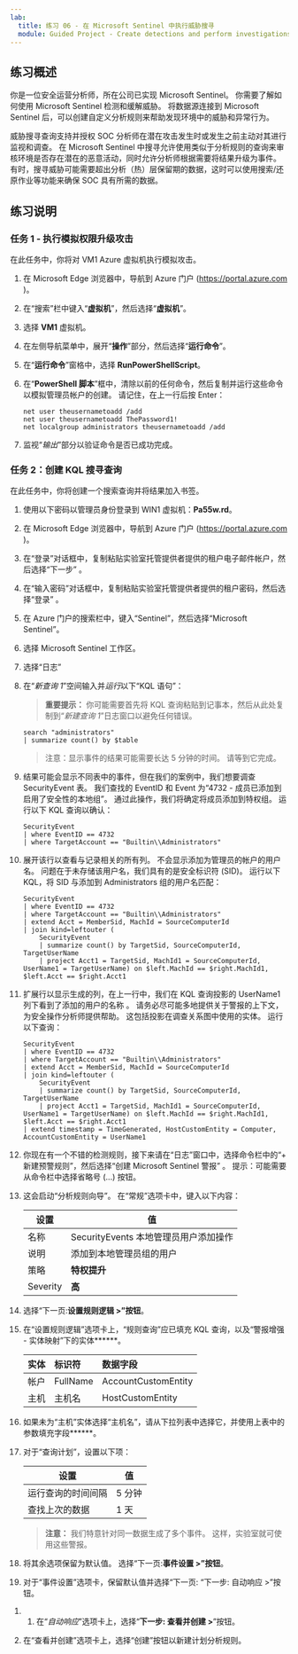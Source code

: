 ```yaml
---
lab:
  title: 练习 06 - 在 Microsoft Sentinel 中执行威胁搜寻
  module: Guided Project - Create detections and perform investigations using Microsoft Sentinel
---
```


## 练习概述

你是一位安全运营分析师，所在公司已实现 Microsoft Sentinel。 你需要了解如何使用 Microsoft Sentinel 检测和缓解威胁。 将数据源连接到 Microsoft Sentinel 后，可以创建自定义分析规则来帮助发现环境中的威胁和异常行为。

威胁搜寻查询支持并授权 SOC 分析师在潜在攻击发生时或发生之前主动对其进行监视和调查。 在 Microsoft Sentinel 中搜寻允许使用类似于分析规则的查询来审核环境是否存在潜在的恶意活动，同时允许分析师根据需要将结果升级为事件。 有时，搜寻威胁可能需要超出分析（热）层保留期的数据，这时可以使用搜索/还原作业等功能来确保 SOC 具有所需的数据。

## 练习说明

### 任务 1 - 执行模拟权限升级攻击

在此任务中，你将对 VM1 Azure 虚拟机执行模拟攻击。

1. 在 Microsoft Edge 浏览器中，导航到 Azure 门户 (<https://portal.azure.com> )。

1. 在“搜索”栏中键入“**虚拟机**”，然后选择“**虚拟机**”。

1. 选择 **VM1** 虚拟机。

1. 在左侧导航菜单中，展开“**操作**”部分，然后选择“**运行命令**”。

1. 在“**运行命令**”窗格中，选择 **RunPowerShellScript**。

1. 在“**PowerShell 脚本**”框中，清除以前的任何命令，然后复制并运行这些命令以模拟管理员帐户的创建。 请记住，在上一行后按 Enter：

    ```CommandPrompt
    net user theusernametoadd /add
    net user theusernametoadd ThePassword1!
    net localgroup administrators theusernametoadd /add
    ```

1. 监视“*输出*”部分以验证命令是否已成功完成。

### 任务 2：创建 KQL 搜寻查询

在此任务中，你将创建一个搜索查询并将结果加入书签。

1. 使用以下密码以管理员身份登录到 WIN1 虚拟机：**Pa55w.rd**。  

1. 在 Microsoft Edge 浏览器中，导航到 Azure 门户 (<https://portal.azure.com> )。

1. 在“登录”对话框中，复制粘贴实验室托管提供者提供的租户电子邮件帐户，然后选择“下一步”  。

1. 在“输入密码”对话框中，复制粘贴实验室托管提供者提供的租户密码，然后选择“登录”  。

1. 在 Azure 门户的搜索栏中，键入“Sentinel”，然后选择“Microsoft Sentinel”。

1. 选择 Microsoft Sentinel 工作区。

1. 选择“日志”

1. 在“*新查询 1*”空间输入并*运行*以下“KQL 语句”：

   >**重要提示：** 你可能需要首先将 KQL 查询粘贴到记事本，然后从此处复制到“*新建查询 1*”日志窗口以避免任何错误。

    ```KQL
    search "administrators" 
    | summarize count() by $table
    ```

   >注意：显示事件的结果可能需要长达 5 分钟的时间。 请等到它完成。

1. 结果可能会显示不同表中的事件，但在我们的案例中，我们想要调查 SecurityEvent 表。 我们查找的 EventID 和 Event 为“4732 - 成员已添加到启用了安全性的本地组”。 通过此操作，我们将确定将成员添加到特权组。 运行以下 KQL 查询以确认：

    ```KQL
    SecurityEvent 
    | where EventID == 4732
    | where TargetAccount == "Builtin\\Administrators"
    ```

1. 展开该行以查看与记录相关的所有列。 不会显示添加为管理员的帐户的用户名。 问题在于未存储该用户名，我们具有的是安全标识符 (SID)。 运行以下 KQL，将 SID 与添加到 Administrators 组的用户名匹配：

    ```KQL
    SecurityEvent 
    | where EventID == 4732
    | where TargetAccount == "Builtin\\Administrators"
    | extend Acct = MemberSid, MachId = SourceComputerId  
    | join kind=leftouter (
        SecurityEvent 
        | summarize count() by TargetSid, SourceComputerId, TargetUserName 
        | project Acct1 = TargetSid, MachId1 = SourceComputerId, UserName1 = TargetUserName) on $left.MachId == $right.MachId1, $left.Acct == $right.Acct1
    ```

1. 扩展行以显示生成的列，在上一行中，我们在 KQL 查询投影的 UserName1 列下看到了添加的用户的名称 。 请务必尽可能多地提供关于警报的上下文，为安全操作分析师提供帮助。 这包括投影在调查关系图中使用的实体。 运行以下查询：

    ```KQL
    SecurityEvent 
    | where EventID == 4732
    | where TargetAccount == "Builtin\\Administrators"
    | extend Acct = MemberSid, MachId = SourceComputerId  
    | join kind=leftouter (
        SecurityEvent 
        | summarize count() by TargetSid, SourceComputerId, TargetUserName 
        | project Acct1 = TargetSid, MachId1 = SourceComputerId, UserName1 = TargetUserName) on $left.MachId == $right.MachId1, $left.Acct == $right.Acct1
    | extend timestamp = TimeGenerated, HostCustomEntity = Computer, AccountCustomEntity = UserName1
    ```

1. 你现在有一个不错的检测规则，接下来请在“日志”窗口中，选择命令栏中的“+ 新建预警规则”，然后选择“创建 Microsoft Sentinel 警报” 。 提示：可能需要从命令栏中选择省略号 (...) 按钮。

1. 这会启动“分析规则向导”。 在“常规”选项卡中，键入以下内容：

    |设置|值|
    |---|---|
    |名称|SecurityEvents 本地管理员用户添加操作|
    |说明|添加到本地管理员组的用户|
    |策略|**特权提升**|
    |Severity|**高**|

1. 选择“下一页:**设置规则逻辑 >”按钮**。

1. 在“设置规则逻辑”选项卡上，“规则查询”应已填充 KQL 查询，以及“警报增强 - 实体映射”下的实体******。

    |实体|标识符|数据字段|
    |:----|:----|:----|
    |帐户|FullName|AccountCustomEntity|
    |主机|主机名|HostCustomEntity|

1. 如果未为“主机”实体选择“主机名”，请从下拉列表中选择它，并使用上表中的参数填充字段******。

1. 对于“查询计划”，设置以下项：

    |设置|值|
    |---|---|
    |运行查询的时间间隔|5 分钟|
    |查找上次的数据|1 天|

    >**注意：** 我们特意针对同一数据生成了多个事件。 这样，实验室就可使用这些警报。

1. 将其余选项保留为默认值。 选择“下一页:**事件设置 >”按钮**。

1. 对于“事件设置”选项卡，保留默认值并选择“下一页: “下一步: 自动响应 >”按钮。

<!--- 1. On the *Automated response* tab under *Automation rules*, select **Add new**.

1. Use the settings in the table to configure the automation rule.

   |Setting|Value|
   |:----|:----|
   |Automation rule name|SecurityEvent Local Administrators User Add|
   |Trigger|When incident is created|
   |Actions |Assign owner|
   |Search users and groups |Select your LabUser-xxxxxxxx account|

1. Select **Apply** --->

1. 1. 在“*自动响应*”选项卡上，选择“**下一步: 查看并创建 >**”按钮。
  
1. 在“查看并创建”选项卡上，选择“创建”按钮以新建计划分析规则。

